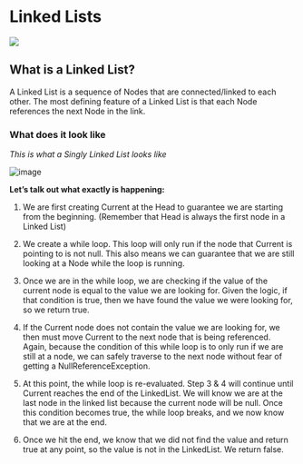 # Linked Lists

![](https://files.realpython.com/media/Python-Linked-Lists-Guide_Watermarked.421631d9a615.jpg)
## What is a Linked List? 

A Linked List is a sequence of Nodes that are connected/linked to each other. The most defining feature of a Linked List is that each Node references the next Node in the link.

### What does it look like

*This is what a Singly Linked List looks like*

![image](https://files.realpython.com/media/Group_14.27f7c4c6ec02.png)

**Let’s talk out what exactly is happening:**

1. We are first creating Current at the Head to guarantee we are starting from the beginning. (Remember that Head is always the first node in a Linked List)

2. We create a while loop. This loop will only run if the node that Current is pointing to is not null. This also means we can guarantee that we are still looking at a Node while the loop is running.

3. Once we are in the while loop, we are checking if the value of the current node is equal to the value we are looking for. Given the logic, if that condition is true, then we have found the value we were looking for, so we return true.

4. If the Current node does not contain the value we are looking for, we then must move Current to the next node that is being referenced. Again, because the condition of this while loop is to only run if we are still at a node, we can safely traverse to the next node without fear of getting a NullReferenceException.

5. At this point, the while loop is re-evaluated. Step 3 & 4 will continue until Current reaches the end of the LinkedList. We will know we are at the last node in the linked list because the current node will be null. Once this condition becomes true, the while loop breaks, and we now know that we are at the end.

6. Once we hit the end, we know that we did not find the value and return true at any point, so the value is not in the LinkedList. We return false.